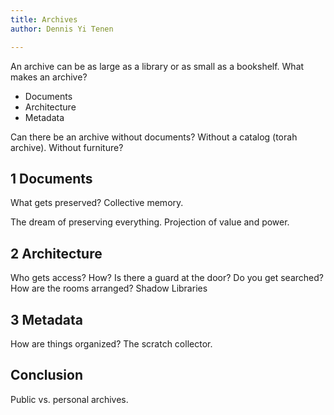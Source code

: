 ```yaml
---
title: Archives
author: Dennis Yi Tenen

---
```



An archive can be as large as a library or as small as a bookshelf. What makes
an archive? 

- Documents
- Architecture
- Metadata

Can there be an archive without documents?  Without a catalog (torah archive).
Without furniture?

## 1 Documents

What gets preserved? Collective memory. 

The dream of preserving everything.  Projection of value and power.

## 2 Architecture

Who gets access? How? Is there a guard at the door? Do you get searched? How
are the rooms arranged?
Shadow Libraries

## 3 Metadata

How are things organized? The scratch collector.

## Conclusion

Public vs. personal archives. 
